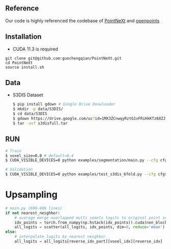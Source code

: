 
## Reference
Our code is highly referenced the codebase of [PointNeXt](https://github.com/guochengqian/PointNeXt) and [openpoints](https://github.com/guochengqian/openpoints)

## Installation
- CUDA 11.3 is required
```
git clone git@github.com:guochengqian/PointNeXt.git
cd PointNeXt
source install.sh
```

## Data
- S3DIS Dataset
    ```bash
    $ pip install gdown # Google Drive Donwloader
    $ mkdir -p data/S3DIS/
    $ cd data/S3DIS
    $ gdown https://drive.google.com/uc?id=1MX3ZCnwqyRztG1vFRiHkKTz68ZJeHS4Y
    $ tar -xvf s3disfull.tar
    ```

## RUN
```bash
# Train
$ voxel_size=0.8 # default=0.4
$ CUDA_VISIBLE_DEVICES=0 python examples/segmentation/main.py --cfg cfgs/s3dis/pointnext-xl.yaml root_dir /home/sung/checkpoint dataset.common.voxel_size $voxel_size wandb.use_wandb=False mode=train

# Validation
$ CUDA_VISIBLE_DEVICES=0 python examples/test_s3dis_6fold.py --cfg cfgs/s3dis/pointnext-xl.yaml voxel_size $voxel_size wandb.use_wandb=False mode=test --pretrained_path pretrained/s3dis/pointnext-xl/pointnext-xl-area5/checkpoint/pointnext-xl_ckpt_best.pth
```


# Upsampling
```python
# main.py (600-606 lines)
if not nearest_neighbor:
    # average merge overlapped multi voxels logits to original point set
    idx_points = torch.from_numpy(np.hstack(idx_points)).cuda(non_blocking=True)
    all_logits = scatter(all_logits, idx_points, dim=0, reduce='mean')
else:
    # interpolate logits by nearest neighbor
    all_logits = all_logits[reverse_idx_part][voxel_idx][reverse_idx]
```
